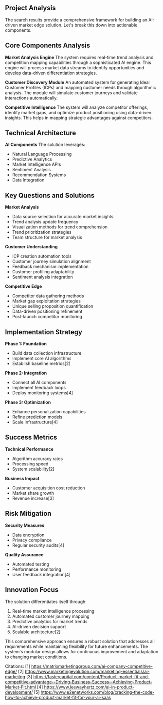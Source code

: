 ## Project Analysis

The search results provide a comprehensive framework for building an AI-driven market edge solution. Let's break this down into actionable components.

## Core Components Analysis

**Market Analysis Engine**
The system requires real-time trend analysis and competition mapping capabilities through a sophisticated AI engine. This engine will process market data streams to identify opportunities and develop data-driven differentiation strategies.

**Customer Discovery Module**
An automated system for generating Ideal Customer Profiles (ICPs) and mapping customer needs through algorithmic analysis. The module will simulate customer journeys and validate interactions automatically.

**Competitive Intelligence**
The system will analyze competitor offerings, identify market gaps, and optimize product positioning using data-driven insights. This helps in mapping strategic advantages against competitors.

## Technical Architecture

**AI Components**
The solution leverages:

- Natural Language Processing
- Predictive Analytics
- Market Intelligence APIs
- Sentiment Analysis
- Recommendation Systems
- Data Integration

## Key Questions and Solutions

**Market Analysis**

- Data source selection for accurate market insights
- Trend analysis update frequency
- Visualization methods for trend comprehension
- Trend prioritization strategies
- Team structure for market analysis

**Customer Understanding**

- ICP creation automation tools
- Customer journey simulation alignment
- Feedback mechanism implementation
- Customer profiling adaptability
- Sentiment analysis integration

**Competitive Edge**

- Competitor data gathering methods
- Market gap exploitation strategies
- Unique selling proposition quantification
- Data-driven positioning refinement
- Post-launch competitor monitoring

## Implementation Strategy

**Phase 1: Foundation**

- Build data collection infrastructure
- Implement core AI algorithms
- Establish baseline metrics[2]

**Phase 2: Integration**

- Connect all AI components
- Implement feedback loops
- Deploy monitoring systems[4]

**Phase 3: Optimization**

- Enhance personalization capabilities
- Refine prediction models
- Scale infrastructure[4]

## Success Metrics

**Technical Performance**

- Algorithm accuracy rates
- Processing speed
- System scalability[2]

**Business Impact**

- Customer acquisition cost reduction
- Market share growth
- Revenue increase[3]

## Risk Mitigation

**Security Measures**

- Data encryption
- Privacy compliance
- Regular security audits[4]

**Quality Assurance**

- Automated testing
- Performance monitoring
- User feedback integration[4]

## Innovation Focus

The solution differentiates itself through:

1. Real-time market intelligence processing
2. Automated customer journey mapping
3. Predictive analytics for market trends
4. AI-driven decision support
5. Scalable architecture[2]

This comprehensive approach ensures a robust solution that addresses all requirements while maintaining flexibility for future enhancements. The system's modular design allows for continuous improvement and adaptation to changing market conditions.

Citations:
[1] https://matrixmarketinggroup.com/ai-company-competitive-edge/
[2] https://www.marketingevolution.com/marketing-essentials/ai-markeitng
[3] https://fastercapital.com/content/Product-market-fit-and-competitive-advantage--Driving-Business-Success--Achieving-Product-Market-Fit.html
[4] https://www.leewayhertz.com/ai-in-product-development/
[5] https://www.e2enetworks.com/blog/cracking-the-code-how-to-achieve-product-market-fit-for-your-ai-saas


